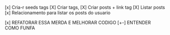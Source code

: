 [x] Cria-r seeds tags
[X] Criar tags,
[X] Criar posts + link tag
[X] Listar posts
[x] Relacionamento para listar os posts do usuario



[x] REFATORAR ESSA MERDA E MELHORAR CODIGO
[+-] ENTENDER COMO FUNFA


